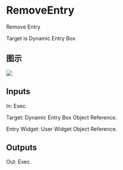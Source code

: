 # RemoveEntry

Remove Entry

Target is Dynamic Entry Box

## 图示

![]($-20221218-18453064.png)

## Inputs

In: Exec.

Target: Dynamic Entry Box Object Reference.

Entry Widget: User Widget Object Reference.  

## Outputs

Out: Exec.

